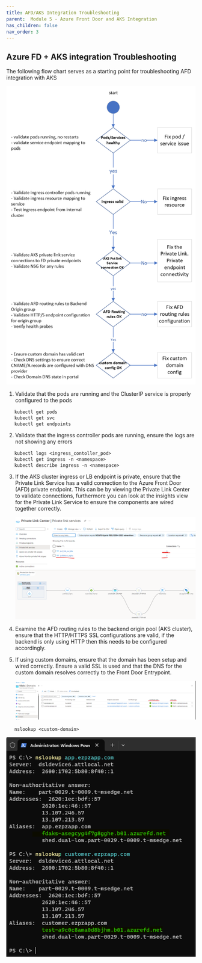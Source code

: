 ```yaml
---
title: AFD/AKS Integration Troubleshooting
parent:  Module 5 - Azure Front Door and AKS Integration
has_children: false
nav_order: 3
---
```



## Azure FD + AKS integration Troubleshooting

The following flow chart serves as a starting point for troubleshooting AFD integration with AKS

![AGIC architecure](../../assets/images/module5/AFDAKSTroubleshooting.png)

1. Validate that the pods are running and the ClusterIP service is properly configured to the pods

```
   kubectl get pods
   kubectl get svc
   kubectl get endpoints
```

2. Validate that the ingress controller pods are running, ensure the logs are not showing any errors

```
   kubectl logs <ingress_contoller_pod>
   kubectl get ingress -n <namespace>
   kubectl describe ingress -n <namespace>
```

3. If the AKS cluster ingress or LB endpoint is private, ensure that the Private Link Service has a valid connection to the Azure Front Door (AFD) private endpoint. This can be by viewing the Private Link Center to validate connections, furthermore you can look at the insights view for the Private Link Service to ensure the components are wired together correctly.

    ![AFD_PLS](../../assets/images/module5/plcenter.png)
    ![AFD_PLS](../../assets/images/module5/pls-validate.png)

4. Examine the AFD routing rules to the backend origin pool (AKS cluster), ensure that the HTTP/HTTPS SSL configurations are valid, if the backend is only using HTTP then this needs to be configured accordingly.

5. If using custom domains, ensure that the domain has been setup and wired correctly. Ensure a valid SSL is used and that the DNS for the custom domain resolves correctly to the Front Door Entrypoint.

    ![AFD_PLS](../../assets/images/module5/domains.png)

```
   nslookup <custom-domain>
```   

![AFD_NSL](../../assets/images/module5/nslookup.png)

  